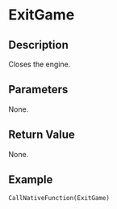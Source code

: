 # ExitGame

## Description
Closes the engine.

## Parameters
None.

## Return Value
None.

## Example
```
CallNativeFunction(ExitGame)
```